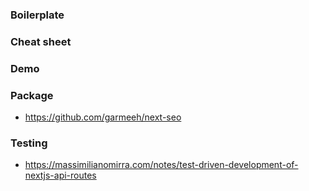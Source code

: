### Boilerplate 

### Cheat sheet 

### Demo 


### Package 

- https://github.com/garmeeh/next-seo

### Testing 

- https://massimilianomirra.com/notes/test-driven-development-of-nextjs-api-routes